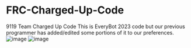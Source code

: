 # FRC-Charged-Up-Code
9119 Team Charged Up Code
This is EveryBot 2023 code but our previous programmer has added/edited some portions of it to our preferences.
![image](https://github.com/DevinM2/FRC-Charged-Up-Code/assets/166657575/59f1528e-9397-44d7-9d05-8eebecd9282f)
![image](https://github.com/DevinM2/FRC-Charged-Up-Code/assets/166657575/42fdbfba-554e-40da-bb3a-114f33679991)
